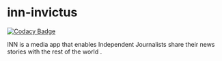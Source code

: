 # inn-invictus

[![Codacy Badge](https://api.codacy.com/project/badge/Grade/9bda5b60dd824e34b4a308defb65af71)](https://www.codacy.com/app/3Nakajugo/inn-invictus?utm_source=github.com&amp;utm_medium=referral&amp;utm_content=mwinel/inn-invictus&amp;utm_campaign=Badge_Grade)


INN is a media app that enables Independent Journalists share their news stories with the rest of the world .
